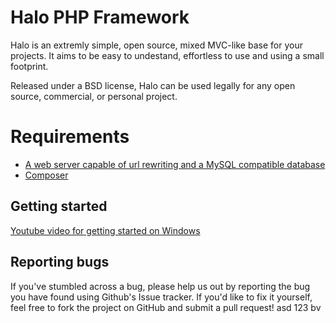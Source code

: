 Halo PHP Framework
===

Halo is an extremly simple, open source, mixed MVC-like base for your projects. 
It aims to be easy to undestand, effortless to use and using a small footprint.

Released under a BSD license, Halo can be used legally for any open source, commercial, or personal project.

Requirements
============
- [A web server capable of url rewriting and a MySQL compatible database](https://en.wikipedia.org/wiki/XAMPP)
- [Composer](https://getcomposer.org)

Getting started
------
[Youtube video for getting started on Windows](https://youtu.be/-FiiHe9uN9Y)


Reporting bugs
------
If you've stumbled across a bug, please help us out by reporting the bug you have found using Github's Issue tracker. If you'd like to fix it yourself, feel free to fork the project on GitHub and submit a pull request!
asd
123
bv
